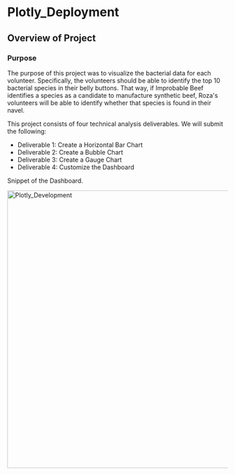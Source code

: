 # Plotly_Deployment

## Overview of Project

### Purpose
The purpose of this project was to visualize the bacterial data for each volunteer. Specifically, the volunteers should be able to identify the top 10 bacterial species in their belly buttons. That way, if Improbable Beef identifies a species as a candidate to manufacture synthetic beef, Roza's volunteers will be able to identify whether that species is found in their navel.

This project consists of four technical analysis deliverables. We will submit the following:

* Deliverable 1: Create a Horizontal Bar Chart
* Deliverable 2: Create a Bubble Chart
* Deliverable 3: Create a Gauge Chart
* Deliverable 4: Customize the Dashboard



Snippet of the Dashboard. 

<img width="635" alt="Plotly_Development" src="https://user-images.githubusercontent.com/25447945/136697705-b2708dde-f4bf-491f-b777-ad8315255248.png">
